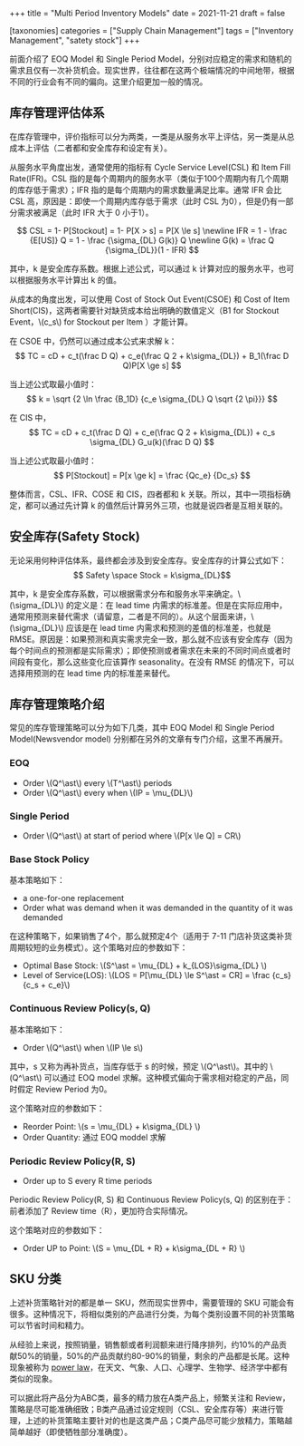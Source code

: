 +++
title = "Multi Period Inventory Models"
date = 2021-11-21
draft = false

[taxonomies]
categories = ["Supply Chain Management"]
tags = ["Inventory Management", "satety stock"]
+++

前面介绍了 EOQ Model 和 Single Period Model，分别对应稳定的需求和随机的需求且仅有一次补货机会。现实世界，往往都在这两个极端情况的中间地带，根据不同的行业会有不同的偏向。这里介绍更加一般的情况。

<!-- more -->
## 库存管理评估体系
在库存管理中，评价指标可以分为两类，一类是从服务水平上评估，另一类是从总成本上评估（二者都和安全库存和设定有关）。

从服务水平角度出发，通常使用的指标有 Cycle Service Level(CSL) 和 Item Fill Rate(IFR)。CSL 指的是每个周期内的服务水平（类似于100个周期内有几个周期的库存低于需求）；IFR 指的是每个周期内的需求数量满足比率。通常 IFR 会比 CSL 高，原因是：即使一个周期内库存低于需求（此时 CSL 为0），但是仍有一部分需求被满足（此时 IFR 大于 0 小于1）。

$$ CSL = 1- P[Stockout] = 1- P[X > s] = P[X \le s] \newline
    IFR = 1 - \frac {E[US]} Q = 1 - \frac {\sigma_{DL} G(k)} Q \newline
    G(k) = \frac Q {\sigma_{DL}}(1 - IFR)
$$

其中，k 是安全库存系数。根据上述公式，可以通过 k 计算对应的服务水平，也可以根据服务水平计算出 k 的值。

从成本的角度出发，可以使用 Cost of Stock Out Event(CSOE) 和 Cost of Item Short(CIS)，这两者需要针对缺货成本给出明确的数值定义（B1 for Stockout Event，\\(c_s\\) for Stockout per Item ）才能计算。

在 CSOE 中，仍然可以通过成本公式来求解 k：
$$ TC = cD + c_t(\frac D Q) + c_e(\frac Q 2 + k\sigma_{DL}) + B_1(\frac D Q)P[X \ge s] $$

当上述公式取最小值时：
$$ k = \sqrt {2 \ln \frac {B_1D} {c_e \sigma_{DL} Q \sqrt {2 \pi}}} $$

在 CIS 中，
$$ TC = cD + c_t(\frac D Q) + c_e(\frac Q 2 + k\sigma_{DL}) + c_s \sigma_{DL} G_u(k)(\frac D Q) $$

当上述公式取最小值时：
$$ P[Stockout] = P[x \ge k] = \frac {Qc_e} {Dc_s} $$

整体而言，CSL、IFR、COSE 和 CIS，四者都和 k 关联。所以，其中一项指标确定，都可以通过先计算 k 的值然后计算另外三项，也就是说四者是互相关联的。

## 安全库存(Safety Stock)

无论采用何种评估体系，最终都会涉及到安全库存。安全库存的计算公式如下：
$$ Safety \space Stock = k\sigma_{DL}$$

其中，k 是安全库存系数，可以根据需求分布和服务水平来确定。\\(\\sigma_{DL}\\) 的定义是：在 lead time 内需求的标准差。但是在实际应用中，通常用预测来替代需求（请留意，二者是不同的）。从这个层面来讲，\\(\\sigma_{DL}\\) 应该是在 lead time 内需求和预测的差值的标准差，也就是 RMSE。原因是：如果预测和真实需求完全一致，那么就不应该有安全库存（因为每个时间点的预测都是实际需求）；即使预测或者需求在未来的不同时间点或者时间段有变化，那么这些变化应该算作 seasonality。在没有 RMSE 的情况下，可以选择用预测的在 lead time 内的标准差来替代。

## 库存管理策略介绍

常见的库存管理策略可以分为如下几类，其中 EOQ Model 和 Single Period Model(Newsvendor model) 分别都在另外的文章有专门介绍，这里不再展开。

### EOQ
- Order \\(Q^\ast\\) every \\(T^\ast\\) periods
- Order \\(Q^\ast\\) every when \\(IP = \mu_{DL}\\)

### Single Period
- Order \\(Q^\ast\\) at start of period where \\(P[x \le Q] = CR\\)

### Base Stock Policy
基本策略如下：
- a one-for-one replacement
- Order what was demand when it was demanded in the quantity of it was demanded

在这种策略下，如果销售了4个，那么就预定4个（适用于 7-11 门店补货这类补货周期较短的业务模式）。这个策略对应的参数如下：
- Optimal Base Stock: \\(S^\ast = \mu_{DL} + k_{LOS}\sigma_{DL} \\)
- Level of Service(LOS): \\(LOS = P[\mu_{DL} \le S^\ast = CR] = \frac {c_s} {c_s + c_e}\\)

### Continuous Review Policy(s, Q)
基本策略如下：
- Order \\(Q^\ast\\) when \\(IP \le s\\)

其中，s 又称为再补货点，当库存低于 s 的时候，预定 \\(Q^\ast\\)。其中的 \\(Q^\ast\\) 可以通过 EOQ model 求解。这种模式偏向于需求相对稳定的产品，同时假定 Review Period 为0。

这个策略对应的参数如下：
- Reorder Point: \\(s = \mu_{DL} + k\sigma_{DL} \\)
- Order Quantity: 通过 EOQ moddel 求解

### Periodic Review Policy(R, S)
- Order up to S every R time periods

Periodic Review Policy(R, S) 和 Continuous Review Policy(s, Q) 的区别在于：前者添加了 Review time（R），更加符合实际情况。

这个策略对应的参数如下：
- Order UP to Point: \\(S = \mu_{DL + R} + k\sigma_{DL + R} \\)

## SKU 分类

上述补货策略针对的都是单一 SKU，然而现实世界中，需要管理的 SKU 可能会有很多。这种情况下，将相似类别的产品进行分类，为每个类别设置不同的补货策略可以节省时间和精力。

从经验上来说，按照销量，销售额或者利润额来进行降序排列，约10%的产品贡献50%的销量，50%的产品贡献约80-90%的销量，剩余的产品都是长尾。这种现象被称为 [power law](https://en.wikipedia.org/wiki/Power_law)，在天文、气象、人口、心理学、生物学、经济学中都有类似的现象。

可以据此将产品分为ABC类，最多的精力放在A类产品上，频繁关注和 Review，策略是尽可能准确细致；B类产品通过设定规则（CSL、安全库存等）来进行管理，上述的补货策略主要针对的也是这类产品；C类产品尽可能少放精力，策略越简单越好（即使牺牲部分准确度）。